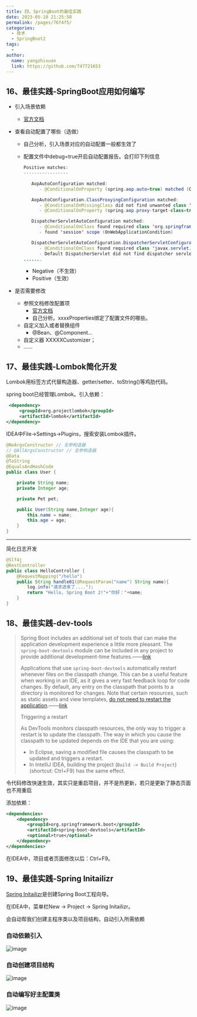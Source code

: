 ```yaml
---
title: 四、SpringBoot的最佳实践
date: 2023-05-10 21:25:58
permalink: /pages/76f4f5/
categories:
  - 技术
  - SpringBoot2
tags:
  - 
author: 
  name: yangzhixuan
  link: https://github.com/747721653
---
```

## 16、最佳实践-SpringBoot应用如何编写

- 引入场景依赖
    - [官方文档](https://docs.spring.io/spring-boot/docs/current/reference/html/using-spring-boot.html#using-boot-starter)

- 查看自动配置了哪些（选做）
    - 自己分析，引入场景对应的自动配置一般都生效了

    - 配置文件中debug=true开启自动配置报告。会打印下列信息

      ```java
      Positive matches:
      -----------------
      
         AopAutoConfiguration matched:
            - @ConditionalOnProperty (spring.aop.auto=true) matched (OnPropertyCondition)
      
         AopAutoConfiguration.ClassProxyingConfiguration matched:
            - @ConditionalOnMissingClass did not find unwanted class 'org.aspectj.weaver.Advice' (OnClassCondition)
            - @ConditionalOnProperty (spring.aop.proxy-target-class=true) matched (OnPropertyCondition)
      
         DispatcherServletAutoConfiguration matched:
            - @ConditionalOnClass found required class 'org.springframework.web.servlet.DispatcherServlet' (OnClassCondition)
            - found 'session' scope (OnWebApplicationCondition)
      
         DispatcherServletAutoConfiguration.DispatcherServletConfiguration matched:
            - @ConditionalOnClass found required class 'javax.servlet.ServletRegistration' (OnClassCondition)
            - Default DispatcherServlet did not find dispatcher servlet beans (DispatcherServletAutoConfiguration.DefaultDispatcherServletCondition)
      .......
      ```

        - Negative（不生效）
        - Positive（生效）

- 是否需要修改
    - 参照文档修改配置项
        - [官方文档](https://docs.spring.io/spring-boot/docs/current/reference/html/appendix-application-properties.html#common-application-properties)
        - 自己分析。xxxxProperties绑定了配置文件的哪些。
    - 自定义加入或者替换组件
        - @Bean、@Component...
    - 自定义器  XXXXXCustomizer；
    - ......

## 17、最佳实践-Lombok简化开发

Lombok用标签方式代替构造器、getter/setter、toString()等鸡肋代码。

spring boot已经管理Lombok。引入依赖：

```xml
 <dependency>
     <groupId>org.projectlombok</groupId>
     <artifactId>lombok</artifactId>
</dependency>
```

IDEA中File->Settings->Plugins，搜索安装Lombok插件。

```java
@NoArgsConstructor // 无参构造器
// @AllArgsConstructor // 全参构造器
@Data
@ToString
@EqualsAndHashCode
public class User {

    private String name;
    private Integer age;

    private Pet pet;

    public User(String name,Integer age){
        this.name = name;
        this.age = age;
    }
}
```

---

简化日志开发

```java
@Slf4j
@RestController
public class HelloController {
    @RequestMapping("/hello")
    public String handle01(@RequestParam("name") String name){
        log.info("请求进来了....");
        return "Hello, Spring Boot 2!"+"你好："+name;
    }
}
```

## 18、最佳实践-dev-tools

> Spring Boot includes an additional set of tools that can make the application development experience a little more pleasant. The `spring-boot-devtools` module can be included in any project to provide additional development-time features.——[link](https://docs.spring.io/spring-boot/docs/2.3.8.RELEASE/reference/html/using-spring-boot.html#using-boot-devtools)
>
> Applications that use `spring-boot-devtools` automatically restart whenever files on the classpath change. This can be a useful feature when working in an IDE, as it gives a very fast feedback loop for code changes. By default, any entry on the classpath that points to a directory is monitored for changes. Note that certain resources, such as static assets and view templates, [do not need to restart the application](https://docs.spring.io/spring-boot/docs/2.3.8.RELEASE/reference/html/using-spring-boot.html#using-boot-devtools-restart-exclude).——[link](https://docs.spring.io/spring-boot/docs/2.3.8.RELEASE/reference/html/using-spring-boot.html#using-boot-devtools-restart)
>
> Triggering a restart
>
> As DevTools monitors classpath resources, the only way to trigger a restart is to update the classpath. The way in which you cause the classpath to be updated depends on the IDE that you are using:
>
> - In Eclipse, saving a modified file causes the classpath to be updated and triggers a restart.
> - In IntelliJ IDEA, building the project (`Build -> Build Project`)(shortcut: Ctrl+F9) has the same effect.

令代码修改快速生效，其实只是重启项目，并不是热更新，若只是更新了静态页面也不用重启

添加依赖：

```xml
<dependencies>
    <dependency>
        <groupId>org.springframework.boot</groupId>
        <artifactId>spring-boot-devtools</artifactId>
        <optional>true</optional>
    </dependency>
</dependencies>
```

在IDEA中，项目或者页面修改以后：Ctrl+F9。

## 19、最佳实践-Spring Initailizr
[Spring Initailizr](https://start.spring.io/)是创建Spring Boot工程向导。

在IDEA中，菜单栏New -> Project -> Spring Initailizr。

会自动帮我们创建主程序类以及项目结构，自动引入所需依赖

### 自动依赖引入

![image](https://cdn.statically.io/gh/747721653/picx-images-hosting@master/springboot/image.3c58tdmofoq0.webp)

### 自动创建项目结构

![image](https://cdn.statically.io/gh/747721653/picx-images-hosting@master/springboot/image.1ekppys507z4.webp)

### 自动编写好主配置类

![image](https://cdn.statically.io/gh/747721653/picx-images-hosting@master/springboot/image.37wpou3dr1k.webp)